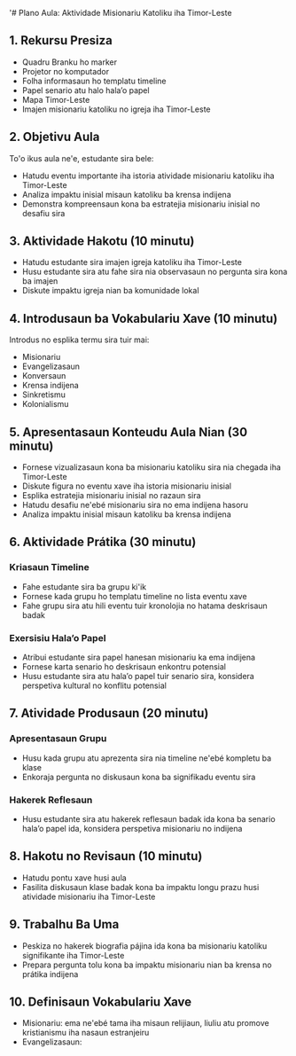 '# Plano Aula: Aktividade Misionariu Katoliku iha Timor-Leste

## 1. Rekursu Presiza

- Quadru Branku ho marker
- Projetor no komputador
- Folha informasaun ho templatu timeline
- Papel senario atu halo hala’o papel
- Mapa Timor-Leste
- Imajen misionariu katoliku no igreja iha Timor-Leste

## 2. Objetivu Aula

To'o ikus aula ne'e, estudante sira bele:
- Hatudu eventu importante iha istoria atividade misionariu katoliku iha Timor-Leste
- Analiza impaktu inisial misaun katoliku ba krensa indijena
- Demonstra kompreensaun kona ba estratejia misionariu inisial no desafiu sira

## 3. Aktividade Hakotu (10 minutu)

- Hatudu estudante sira imajen igreja katoliku iha Timor-Leste
- Husu estudante sira atu fahe sira nia observasaun no pergunta sira kona ba imajen
- Diskute impaktu igreja nian ba komunidade lokal

## 4. Introdusaun ba Vokabulariu Xave (10 minutu)

Introdus no esplika termu sira tuir mai:
- Misionariu
- Evangelizasaun
- Konversaun
- Krensa indijena
- Sinkretismu
- Kolonialismu

## 5. Apresentasaun Konteudu Aula Nian (30 minutu)

- Fornese vizualizasaun kona ba misionariu katoliku sira nia chegada iha Timor-Leste
- Diskute figura no eventu xave iha istoria misionariu inisial
- Esplika estratejia misionariu inisial no razaun sira
- Hatudu desafiu ne'ebé misionariu sira no ema indijena hasoru
- Analiza impaktu inisial misaun katoliku ba krensa indijena

## 6. Aktividade Prátika (30 minutu)

### Kriasaun Timeline
- Fahe estudante sira ba grupu ki'ik
- Fornese kada grupu ho templatu timeline no lista eventu xave
- Fahe grupu sira atu hili eventu tuir kronolojia no hatama deskrisaun badak

### Exersisiu Hala’o Papel
- Atribui estudante sira papel hanesan misionariu ka ema indijena
- Fornese karta senario ho deskrisaun enkontru potensial
- Husu estudante sira atu hala’o papel tuir senario sira, konsidera perspetiva kultural no konflitu potensial

## 7. Atividade Produsaun (20 minutu)

### Apresentasaun Grupu
- Husu kada grupu atu aprezenta sira nia timeline ne'ebé kompletu ba klase
- Enkoraja pergunta no diskusaun kona ba signifikadu eventu sira

### Hakerek Reflesaun
- Husu estudante sira atu hakerek reflesaun badak ida kona ba senario hala’o papel ida, konsidera perspetiva misionariu no indijena

## 8. Hakotu no Revisaun (10 minutu)

- Hatudu pontu xave husi aula
- Fasilita diskusaun klase badak kona ba impaktu longu prazu husi atividade misionariu iha Timor-Leste

## 9. Trabalhu Ba Uma

- Peskiza no hakerek biografia pájina ida kona ba misionariu katoliku signifikante iha Timor-Leste
- Prepara pergunta tolu kona ba impaktu misionariu nian ba krensa no prátika indijena

## 10. Definisaun Vokabulariu Xave

- Misionariu: ema ne'ebé tama iha misaun relijiaun, liuliu atu promove kristianismu iha nasaun estranjeiru
- Evangelizasaun: